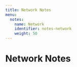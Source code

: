 ```yaml
---
title: Network Notes
menu:
  notes:
    name: Network
    identifier: notes-network
    weight: 50
---
```

# Network Notes
